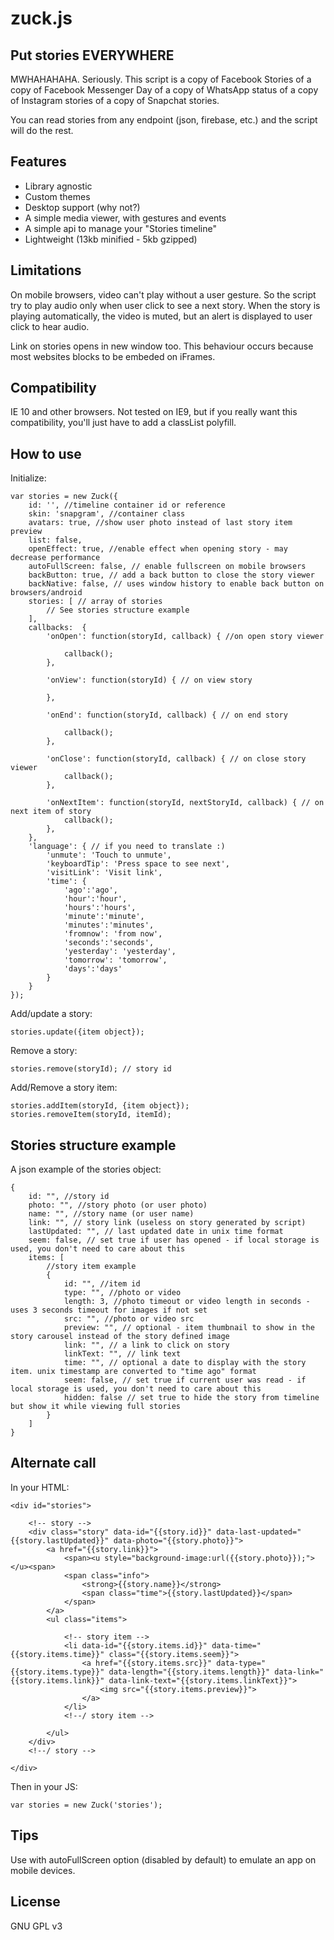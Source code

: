 # zuck.js

## Put stories EVERYWHERE
MWHAHAHAHA. Seriously. This script is a copy of Facebook Stories of a copy of Facebook Messenger Day of a copy of WhatsApp status of a copy of Instagram stories of a copy of Snapchat stories. 

You can read stories from any endpoint (json, firebase, etc.) and the script will do the rest.


## Features
* Library agnostic
* Custom themes
* Desktop support (why not?)
* A simple media viewer, with gestures and events
* A simple api to manage your "Stories timeline"
* Lightweight (13kb minified - 5kb gzipped)


## Limitations
On mobile browsers, video can't play without a user gesture. So the script try to play audio only when user click to see a next story. 
When the story is playing automatically, the video is muted, but an alert is displayed to user click to hear audio.

Link on stories opens in new window too. This behaviour occurs because most websites blocks to be embeded on iFrames. 


## Compatibility
IE 10 and other browsers. Not tested on IE9, but if you really want this compatibility, you'll just have to add a classList polyfill.


## How to use
Initialize:

	var stories = new Zuck({
        id: '', //timeline container id or reference
        skin: 'snapgram', //container class
        avatars: true, //show user photo instead of last story item preview
		list: false,
		openEffect: true, //enable effect when opening story - may decrease performance
        autoFullScreen: false, // enable fullscreen on mobile browsers
        backButton: true, // add a back button to close the story viewer
        backNative: false, // uses window history to enable back button on browsers/android
        stories: [ // array of stories
            // See stories structure example
        ],
		callbacks:  {
			'onOpen': function(storyId, callback) { //on open story viewer

				callback();
			},

			'onView': function(storyId) { // on view story

			},

			'onEnd': function(storyId, callback) { // on end story

				callback();
			},

			'onClose': function(storyId, callback) { // on close story viewer
				callback();
			},

			'onNextItem': function(storyId, nextStoryId, callback) { // on next item of story
				callback();
			},
		},
		'language': { // if you need to translate :)
			'unmute': 'Touch to unmute',
			'keyboardTip': 'Press space to see next',
			'visitLink': 'Visit link',
			'time': {
				'ago':'ago', 
				'hour':'hour', 
				'hours':'hours', 
				'minute':'minute', 
				'minutes':'minutes', 
				'fromnow': 'from now', 
				'seconds':'seconds', 
				'yesterday': 'yesterday', 
				'tomorrow': 'tomorrow', 
				'days':'days'
			}
		}
    });

Add/update a story:

	stories.update({item object});

Remove a story:

	stories.remove(storyId); // story id

Add/Remove a story item:

	stories.addItem(storyId, {item object});
	stories.removeItem(storyId, itemId);


## Stories structure example
A json example of the stories object:

    {
        id: "", //story id
        photo: "", //story photo (or user photo)
        name: "", //story name (or user name)
        link: "", // story link (useless on story generated by script)
        lastUpdated: "", // last updated date in unix time format
		seem: false, // set true if user has opened - if local storage is used, you don't need to care about this 
        items: [
            //story item example
            {
                id: "", //item id
                type: "", //photo or video
                length: 3, //photo timeout or video length in seconds - uses 3 seconds timeout for images if not set
                src: "", //photo or video src
                preview: "", // optional - item thumbnail to show in the story carousel instead of the story defined image
                link: "", // a link to click on story
				linkText: "", // link text
                time: "", // optional a date to display with the story item. unix timestamp are converted to "time ago" format
                seem: false, // set true if current user was read - if local storage is used, you don't need to care about this
				hidden: false // set true to hide the story from timeline but show it while viewing full stories
            }
        ]
    }   


## Alternate call
In your HTML:

    <div id="stories">
    
        <!-- story -->
        <div class="story" data-id="{{story.id}}" data-last-updated="{{story.lastUpdated}}" data-photo="{{story.photo}}">
            <a href="{{story.link}}">
                <span><u style="background-image:url({{story.photo}});"></u><span>
                <span class="info">
					<strong>{{story.name}}</strong>
					<span class="time">{{story.lastUpdated}}</span>
            	</span>
			</a>
            <ul class="items">
            
                <!-- story item -->
                <li data-id="{{story.items.id}}" data-time="{{story.items.time}}" class="{{story.items.seem}}">
                    <a href="{{story.items.src}}" data-type="{{story.items.type}}" data-length="{{story.items.length}}" data-link="{{story.items.link}}" data-link-text="{{story.items.linkText}}">
                        <img src="{{story.items.preview}}">
                    </a>
                </li>
                <!--/ story item -->
                
            </ul>
        </div>
        <!--/ story -->
        
    </div>
    
Then in your JS:

	var stories = new Zuck('stories'); 


## Tips
Use with autoFullScreen option (disabled by default) to emulate an app on mobile devices.


## License
GNU GPL v3